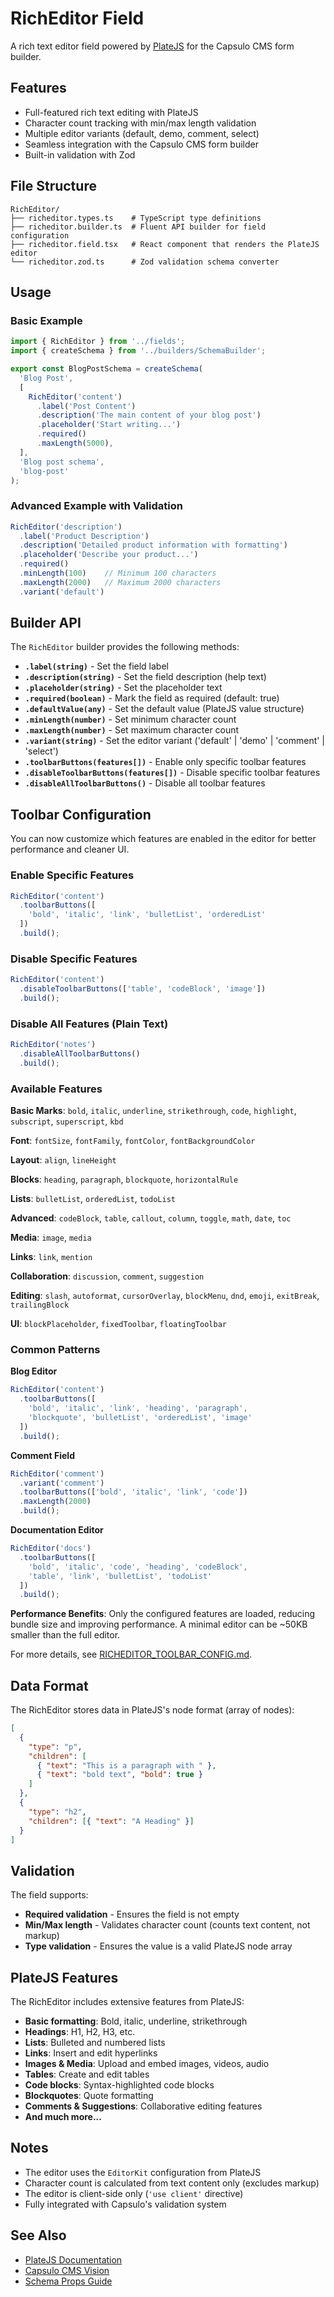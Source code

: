 # RichEditor Field

A rich text editor field powered by [PlateJS](https://platejs.org/) for the Capsulo CMS form builder.

## Features

- Full-featured rich text editing with PlateJS
- Character count tracking with min/max length validation
- Multiple editor variants (default, demo, comment, select)
- Seamless integration with the Capsulo CMS form builder
- Built-in validation with Zod

## File Structure

```
RichEditor/
├── richeditor.types.ts    # TypeScript type definitions
├── richeditor.builder.ts  # Fluent API builder for field configuration
├── richeditor.field.tsx   # React component that renders the PlateJS editor
└── richeditor.zod.ts      # Zod validation schema converter
```

## Usage

### Basic Example

```typescript
import { RichEditor } from '../fields';
import { createSchema } from '../builders/SchemaBuilder';

export const BlogPostSchema = createSchema(
  'Blog Post',
  [
    RichEditor('content')
      .label('Post Content')
      .description('The main content of your blog post')
      .placeholder('Start writing...')
      .required()
      .maxLength(5000),
  ],
  'Blog post schema',
  'blog-post'
);
```

### Advanced Example with Validation

```typescript
RichEditor('description')
  .label('Product Description')
  .description('Detailed product information with formatting')
  .placeholder('Describe your product...')
  .required()
  .minLength(100)    // Minimum 100 characters
  .maxLength(2000)   // Maximum 2000 characters
  .variant('default')
```

## Builder API

The `RichEditor` builder provides the following methods:

- **`.label(string)`** - Set the field label
- **`.description(string)`** - Set the field description (help text)
- **`.placeholder(string)`** - Set the placeholder text
- **`.required(boolean)`** - Mark the field as required (default: true)
- **`.defaultValue(any)`** - Set the default value (PlateJS value structure)
- **`.minLength(number)`** - Set minimum character count
- **`.maxLength(number)`** - Set maximum character count
- **`.variant(string)`** - Set the editor variant ('default' | 'demo' | 'comment' | 'select')
- **`.toolbarButtons(features[])`** - Enable only specific toolbar features
- **`.disableToolbarButtons(features[])`** - Disable specific toolbar features
- **`.disableAllToolbarButtons()`** - Disable all toolbar features

## Toolbar Configuration

You can now customize which features are enabled in the editor for better performance and cleaner UI.

### Enable Specific Features

```typescript
RichEditor('content')
  .toolbarButtons([
    'bold', 'italic', 'link', 'bulletList', 'orderedList'
  ])
  .build();
```

### Disable Specific Features

```typescript
RichEditor('content')
  .disableToolbarButtons(['table', 'codeBlock', 'image'])
  .build();
```

### Disable All Features (Plain Text)

```typescript
RichEditor('notes')
  .disableAllToolbarButtons()
  .build();
```

### Available Features

**Basic Marks**: `bold`, `italic`, `underline`, `strikethrough`, `code`, `highlight`, `subscript`, `superscript`, `kbd`

**Font**: `fontSize`, `fontFamily`, `fontColor`, `fontBackgroundColor`

**Layout**: `align`, `lineHeight`

**Blocks**: `heading`, `paragraph`, `blockquote`, `horizontalRule`

**Lists**: `bulletList`, `orderedList`, `todoList`

**Advanced**: `codeBlock`, `table`, `callout`, `column`, `toggle`, `math`, `date`, `toc`

**Media**: `image`, `media`

**Links**: `link`, `mention`

**Collaboration**: `discussion`, `comment`, `suggestion`

**Editing**: `slash`, `autoformat`, `cursorOverlay`, `blockMenu`, `dnd`, `emoji`, `exitBreak`, `trailingBlock`

**UI**: `blockPlaceholder`, `fixedToolbar`, `floatingToolbar`

### Common Patterns

**Blog Editor**
```typescript
RichEditor('content')
  .toolbarButtons([
    'bold', 'italic', 'link', 'heading', 'paragraph',
    'blockquote', 'bulletList', 'orderedList', 'image'
  ])
  .build();
```

**Comment Field**
```typescript
RichEditor('comment')
  .variant('comment')
  .toolbarButtons(['bold', 'italic', 'link', 'code'])
  .maxLength(2000)
  .build();
```

**Documentation Editor**
```typescript
RichEditor('docs')
  .toolbarButtons([
    'bold', 'italic', 'code', 'heading', 'codeBlock',
    'table', 'link', 'bulletList', 'todoList'
  ])
  .build();
```

**Performance Benefits**: Only the configured features are loaded, reducing bundle size and improving performance. A minimal editor can be ~50KB smaller than the full editor.

For more details, see [RICHEDITOR_TOOLBAR_CONFIG.md](../../../../docs/RICHEDITOR_TOOLBAR_CONFIG.md).

## Data Format

The RichEditor stores data in PlateJS's node format (array of nodes):

```json
[
  {
    "type": "p",
    "children": [
      { "text": "This is a paragraph with " },
      { "text": "bold text", "bold": true }
    ]
  },
  {
    "type": "h2",
    "children": [{ "text": "A Heading" }]
  }
]
```

## Validation

The field supports:
- **Required validation** - Ensures the field is not empty
- **Min/Max length** - Validates character count (counts text content, not markup)
- **Type validation** - Ensures the value is a valid PlateJS node array

## PlateJS Features

The RichEditor includes extensive features from PlateJS:

- **Basic formatting**: Bold, italic, underline, strikethrough
- **Headings**: H1, H2, H3, etc.
- **Lists**: Bulleted and numbered lists
- **Links**: Insert and edit hyperlinks
- **Images & Media**: Upload and embed images, videos, audio
- **Tables**: Create and edit tables
- **Code blocks**: Syntax-highlighted code blocks
- **Blockquotes**: Quote formatting
- **Comments & Suggestions**: Collaborative editing features
- **And much more...**

## Notes

- The editor uses the `EditorKit` configuration from PlateJS
- Character count is calculated from text content only (excludes markup)
- The editor is client-side only (`'use client'` directive)
- Fully integrated with Capsulo's validation system

## See Also

- [PlateJS Documentation](https://platejs.org/docs)
- [Capsulo CMS Vision](../../../docs/CMS_VISION.md)
- [Schema Props Guide](../../../docs/SCHEMA_PROPS_GUIDE.md)
